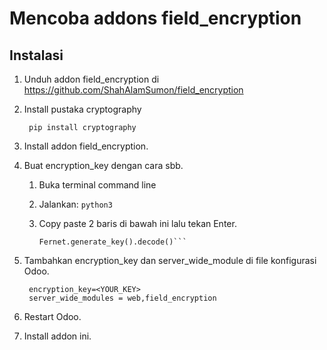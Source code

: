 # Mencoba addons field_encryption

## Instalasi
1. Unduh addon field_encryption di https://github.com/ShahAlamSumon/field_encryption

2. Install pustaka cryptography

        pip install cryptography

3. Install addon field_encryption.
4. Buat encryption_key dengan cara sbb.
    1. Buka terminal command line
    2. Jalankan: ```python3```
    3. Copy paste 2 baris di bawah ini lalu tekan Enter.

        ```from cryptography.fernet import Fernet
        Fernet.generate_key().decode()```

5. Tambahkan encryption_key dan server_wide_module di file konfigurasi Odoo.

        encryption_key=<YOUR_KEY>
        server_wide_modules = web,field_encryption

6. Restart Odoo.
7. Install addon ini.
